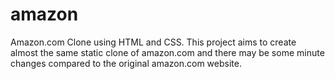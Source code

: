 # amazon
Amazon.com Clone using HTML and CSS.
This project aims to create almost the same static clone of amazon.com and there may be some minute changes compared to the original amazon.com website.
